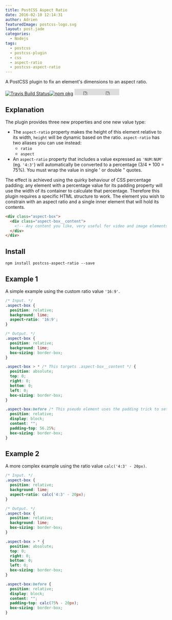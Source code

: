 ```yaml
---
title: PostCSS Aspect Ratio
date: 2016-02-10 12:14:31
author: Adrien
featuredImage: postcss-logo.svg
layout: post.jade
categories:
  - Nodejs
tags:
  - postcss
  - postcss-plugin
  - css
  - aspect-ratio
  - postcss-aspect-ratio
---
```

[travis]:       https://travis-ci.org/arccoza/postcss-aspect-ratio
[travis-img]:   https://img.shields.io/travis/arccoza/postcss-aspect-ratio.svg
[npm]:          https://www.npmjs.com/package/postcss-aspect-ratio
[npm-img]:      https://img.shields.io/npm/v/postcss-aspect-ratio.svg
[travis]:       https://travis-ci.org/arccoza/postcss-aspect-ratio
[travis-img]:   https://img.shields.io/travis/arccoza/postcss-aspect-ratio.svg

A PostCSS plugin to fix an element's dimensions to an aspect ratio.
<!-- more -->
[![Travis Build Status][travis-img]][travis][![npm pkg][npm-img]][npm]&nbsp;<iframe style="display:inline-block;" src="https://ghbtns.com/github-btn.html?user=arccoza&repo=postcss-aspect-ratio&type=star&count=true" frameborder="0" scrolling="0" width="80px" height="20px"></iframe><iframe style="display:inline-block;" src="https://ghbtns.com/github-btn.html?user=arccoza&repo=postcss-aspect-ratio&type=fork&count=false" frameborder="0" scrolling="0" width="60px" height="20px"></iframe>

## Explanation
The plugin provides three new properties and one new value type:
  * The `aspect-ratio` property makes the height of this element relative to its width, `height` will be dynamic based on the ratio. `aspect-ratio` has two aliases you can use instead:
    * `ratio`
    * `aspect`
  * An `aspect-ratio` property that includes a value expressed as `'NUM:NUM'` (eg. `'4:3'`) will automatically be converted to a percentage (3/4 * 100 = 75%). You must wrap the value in single ' or double " quotes.

The effect is achieved using the quirky behaviour of CSS percentage padding; any element with a percentage value for its padding property will use the width of its container to calculate that percentage.
Therefore this plugin requires a specific HTML structure to work. The element you wish to constrain with an aspect ratio and a single inner element that will hold its contents.

```html
<div class="aspect-box">
  <div class="aspect-box__content">
    <!-- Any content you like, very useful for video and image elements. -->
  </div>
</div>
```

## Install
`npm install postcss-aspect-ratio --save`

## Example 1
A simple example using the custom ratio value `'16:9'`.

```css
/* Input. */
.aspect-box {
  position: relative;
  background: lime;
  aspect-ratio: '16:9';
}

/* Output. */
.aspect-box {
  position: relative;
  background: lime;
  box-sizing: border-box;
}

.aspect-box > * /* This targets .aspect-box__content */ {
  position: absolute;
  top: 0;
  right: 0;
  bottom: 0;
  left: 0;
  box-sizing: border-box;
}

.aspect-box:before /* This pseudo element uses the padding trick to set the height. */ {
  position: relative;
  display: block;
  content: "";
  padding-top: 56.25%;
  box-sizing: border-box;
}
```

## Example 2
A more complex example using the ratio value `calc('4:3' - 20px)`.

```css
/* Input. */
.aspect-box {
  position: relative;
  background: lime;
  aspect-ratio: calc('4:3' - 20px);
}

/* Output. */
.aspect-box {
  position: relative;
  background: lime;
  box-sizing: border-box;
}

.aspect-box > * {
  position: absolute;
  top: 0;
  right: 0;
  bottom: 0;
  left: 0;
  box-sizing: border-box;
}

.aspect-box:before {
  position: relative;
  display: block;
  content: "";
  padding-top: calc(75% - 20px);
  box-sizing: border-box;
}
```
